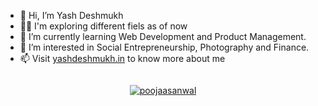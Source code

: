 - 👋 Hi, I’m Yash Deshmukh
- 🙌🏻 I'm exploring different fiels as of now
- 🌱 I’m currently learning Web Development and Product Management.
- 👀 I’m interested in Social Entrepreneurship, Photography and Finance.
- 📫 Visit <a href="https://yashdeshmukh.in" target="_blank">yashdeshmukh.in</a> to know more about me

<img src="https://komarev.com/ghpvc/?username=yashdeshmukh25&style=flat-square&color=blue" alt=""/>

<p align="center"> <a href="https://twitter.com/yashd_yd7" target="_blank"><img src="https://img.shields.io/twitter/follow/yashd_yd7?logo=twitter&style=for-the-badge" alt="poojaasanwal" /></a> </p>

<!-- ![Anurag's GitHub stats](https://github-readme-stats.vercel.app/api?username=yashdeshmukh25&hide=contribs,prs) -->
<!---
yashdeshmukh25/yashdeshmukh25 is a ✨ special ✨ repository because its `README.md` (this file) appears on your GitHub profile.
You can click the Preview link to take a look at your changes.
--->
